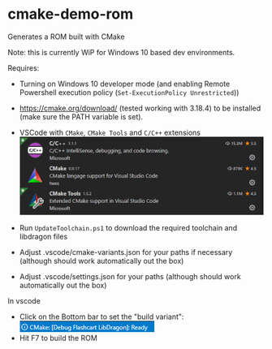 # cmake-demo-rom
Generates a ROM built with CMake

Note: this is currently WiP for Windows 10 based dev environments.

Requires:
* Turning on Windows 10 developer mode (and enabling Remote Powershell execution policy (`Set-ExecutionPolicy Unrestricted`))
* https://cmake.org/download/ (tested working with 3.18.4) to be installed (make sure the PATH variable is set).
* VSCode with `CMake`, `CMake Tools` and `C/C++` extensions
![Required VSCode Extensions](vscode-extensions.png)

* Run `UpdateToolchain.ps1` to download the required toolchain and libdragon files
* Adjust .vscode/cmake-variants.json for your paths if necessary (although should work automatically out the box)
* Adjust .vscode/settings.json for your paths (although should work automatically out the box)

In vscode
* Click on the Bottom bar to set the "build variant": ![CMake variant](vscode-set-variant.png)
* Hit F7 to build the ROM
